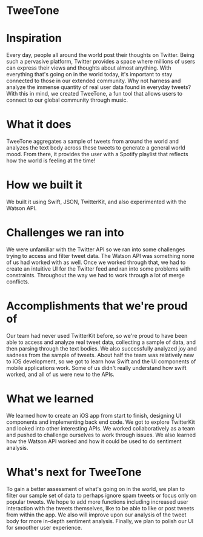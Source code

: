 # TweeTone

# Inspiration
Every day, people all around the world post their thoughts on Twitter. Being such a pervasive platform, Twitter provides a space where millions of users can express their views and thoughts about almost anything. With everything that's going on in the world today, it's important to stay connected to those in our extended community. Why not harness and analyze the immense quantity of real user data found in everyday tweets? With this in mind, we created TweeTone, a fun tool that allows users to connect to our global community through music.

# What it does
TweeTone aggregates a sample of tweets from around the world and analyzes the text body across these tweets to generate a general world mood. From there, it provides the user with a Spotify playlist that reflects how the world is feeling at the time!

# How we built it
We built it using Swift, JSON, TwitterKit, and also experimented with the Watson API.

# Challenges we ran into
We were unfamiliar with the Twitter API so we ran into some challenges trying to access and filter tweet data. The Watson API was something none of us had worked with as well. Once we worked through that, we had to create an intuitive UI for the Twitter feed and ran into some problems with constraints. Throughout the way we had to work through a lot of merge conflicts.

# Accomplishments that we're proud of
Our team had never used TwitterKit before, so we're proud to have been able to access and analyze real tweet data, collecting a sample of data, and then parsing through the text bodies. We also successfully analyzed joy and sadness from the sample of tweets. About half the team was relatively new to iOS development, so we got to learn how Swift and the UI components of mobile applications work. Some of us didn't really understand how swift worked, and all of us were new to the APIs.

# What we learned
We learned how to create an iOS app from start to finish, designing UI components and implementing back end code. We got to explore TwitterKit and looked into other interesting APIs. We worked collaboratively as a team and pushed to challenge ourselves to work through issues. We also learned how the Watson API worked and how it could be used to do sentiment analysis.

# What's next for TweeTone
To gain a better assessment of what's going on in the world, we plan to filter our sample set of data to perhaps ignore spam tweets or focus only on popular tweets. We hope to add more functions including increased user interaction with the tweets themselves, like to be able to like or post tweets from within the app. We also will improve upon our analysis of the tweet body for more in-depth sentiment analysis. Finally, we plan to polish our UI for smoother user experience.
